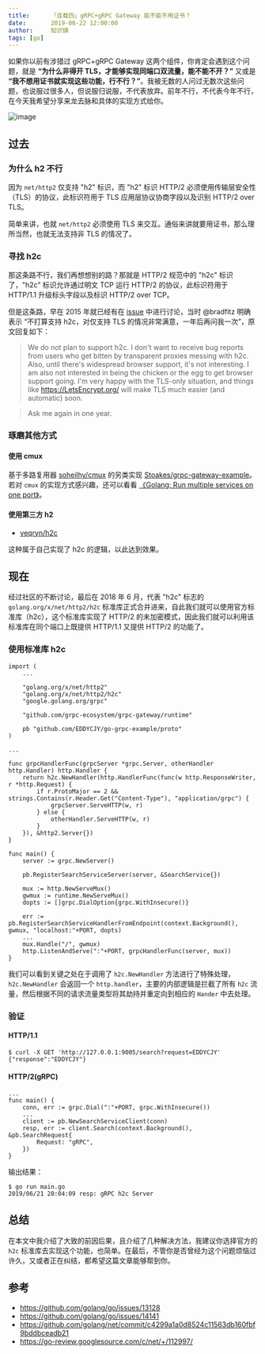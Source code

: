 ```yaml
---
title:      「连载四」gRPC+gRPC Gateway 能不能不用证书？
date:       2019-06-22 12:00:00
author:     知识铺
tags: [go]
---
```


如果你以前有涉猎过 gRPC+gRPC Gateway 这两个组件，你肯定会遇到这个问题，就是 **“为什么非得开 TLS，才能够实现同端口双流量，能不能不开？”** 又或是 **“我不想用证书就实现这些功能，行不行？”**。我被无数的人问过无数次这些问题，也说服过很多人，但说服归说服，不代表放弃。前年不行，不代表今年不行，在今天我希望分享来龙去脉和具体的实现方式给你。

![image](https://s2.ax1x.com/2020/02/27/3dLBAx.png)

## 过去

### 为什么 h2 不行

因为 `net/http2` 仅支持 "h2" 标识，而 "h2" 标识 HTTP/2 必须使用传输层安全性（TLS）的协议，此标识符用于 TLS 应用层协议协商字段以及识别 HTTP/2 over TLS。

简单来讲，也就 `net/http2` 必须使用 TLS 来交互。通俗来讲就要用证书，那么理所当然，也就无法支持非 TLS 的情况了。

### 寻找 h2c

那这条路不行，我们再想想别的路？那就是 HTTP/2 规范中的 "h2c" 标识了，"h2c" 标识允许通过明文 TCP 运行 HTTP/2 的协议，此标识符用于 HTTP/1.1 升级标头字段以及标识 HTTP/2 over TCP。

但是这条路，早在 2015 年就已经有在 [issue](https://github.com/golang/go/issues/13128#issuecomment-153193762) 中进行讨论，当时 @bradfitz 明确表示 “不打算支持 h2c，对仅支持 TLS 的情况非常满意，一年后再问我一次”，原文回复如下：

> We do not plan to support h2c. I don't want to receive bug reports from users who get bitten by transparent proxies messing with h2c. Also, until there's widespread browser support, it's not interesting. I am also not interested in being the chicken or the egg to get browser support going. I'm very happy with the TLS-only situation, and things like https://LetsEncrypt.org/ will make TLS much easier (and automatic) soon.

> Ask me again in one year.

### 琢磨其他方式

#### 使用 cmux

基于多路复用器 [soheilhy/cmux](https://github.com/soheilhy/cmux) 的另类实现 [Stoakes/grpc-gateway-example](https://github.com/Stoakes/grpc-gateway-example)。若对 `cmux` 的实现方式感兴趣，还可以看看 [《Golang: Run multiple services on one port》](https://blog.dgraph.io/post/cmux/)。

#### 使用第三方 h2

- [veqryn/h2c](https://github.com/veqryn/h2c)

这种属于自己实现了 h2c 的逻辑，以此达到效果。

## 现在

经过社区的不断讨论，最后在 2018 年 6 月，代表 "h2c" 标志的 `golang.org/x/net/http2/h2c` 标准库正式合并进来，自此我们就可以使用官方标准库（h2c），这个标准库实现了 HTTP/2 的未加密模式，因此我们就可以利用该标准库在同个端口上既提供 HTTP/1.1 又提供 HTTP/2 的功能了。

### 使用标准库 h2c 

```
import (
	...

	"golang.org/x/net/http2"
	"golang.org/x/net/http2/h2c"
	"google.golang.org/grpc"

	"github.com/grpc-ecosystem/grpc-gateway/runtime"

	pb "github.com/EDDYCJY/go-grpc-example/proto"
)

...

func grpcHandlerFunc(grpcServer *grpc.Server, otherHandler http.Handler) http.Handler {
	return h2c.NewHandler(http.HandlerFunc(func(w http.ResponseWriter, r *http.Request) {
		if r.ProtoMajor == 2 && strings.Contains(r.Header.Get("Content-Type"), "application/grpc") {
			grpcServer.ServeHTTP(w, r)
		} else {
			otherHandler.ServeHTTP(w, r)
		}
	}), &http2.Server{})
}

func main() {
	server := grpc.NewServer()

	pb.RegisterSearchServiceServer(server, &SearchService{})

	mux := http.NewServeMux()
	gwmux := runtime.NewServeMux()
	dopts := []grpc.DialOption{grpc.WithInsecure()}

	err := pb.RegisterSearchServiceHandlerFromEndpoint(context.Background(), gwmux, "localhost:"+PORT, dopts)
	...
	mux.Handle("/", gwmux)
	http.ListenAndServe(":"+PORT, grpcHandlerFunc(server, mux))
}
```

我们可以看到关键之处在于调用了 `h2c.NewHandler` 方法进行了特殊处理，`h2c.NewHandler` 会返回一个 `http.handler`，主要的内部逻辑是拦截了所有 `h2c` 流量，然后根据不同的请求流量类型将其劫持并重定向到相应的 `Hander` 中去处理。

### 验证

#### HTTP/1.1

```
$ curl -X GET 'http://127.0.0.1:9005/search?request=EDDYCJY'
{"response":"EDDYCJY"}
```

#### HTTP/2(gRPC)

```
...
func main() {
	conn, err := grpc.Dial(":"+PORT, grpc.WithInsecure())
	...
	client := pb.NewSearchServiceClient(conn)
	resp, err := client.Search(context.Background(), &pb.SearchRequest{
		Request: "gRPC",
	})
}
```
输出结果：

```
$ go run main.go
2019/06/21 20:04:09 resp: gRPC h2c Server
```

## 总结

在本文中我介绍了大致的前因后果，且介绍了几种解决方法，我建议你选择官方的 `h2c` 标准库去实现这个功能，也简单。在最后，不管你是否曾经为这个问题烦恼过许久，又或者正在纠结，都希望这篇文章能够帮到你。

## 参考

- https://github.com/golang/go/issues/13128
- https://github.com/golang/go/issues/14141
- https://github.com/golang/net/commit/c4299a1a0d8524c11563db160fbf9bddbceadb21
- https://go-review.googlesource.com/c/net/+/112997/
